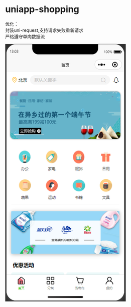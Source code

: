 # uniapp-shopping
优化：  
封装uni-request,支持请求失败重新请求  
严格遵守单向数据流  

![image](https://github.com/JumSama/uniapp-shopping/blob/main/img/1.PNG)
